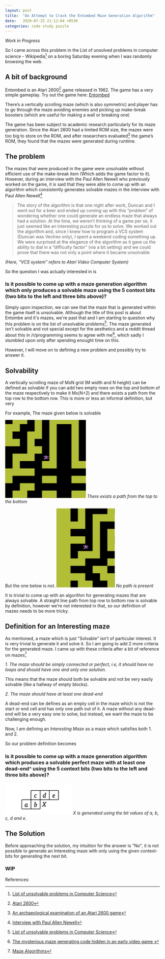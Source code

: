 ```yaml
---
layout: post
title:  "An Attempt to Crack the Entombed Maze Generation Algorithm"
date:   2020-07-25 21:12:04 +0530
categories: code study puzzle
---
```


_Work in Progress_

So I came across this problem in the List of unsolved problems in computer science - Wikipedia[^1] on a boring Saturday evening when I was randomly browsing the web.

## A bit of background

Entombed is an  Atari 2600[^2] game released in 1982.  The game has a very simple gameplay.  Try out the game here: [Entombed](https://www.retrogames.cz/play_1044-Atari2600.php?language=EN)

There’s a vertically scrolling maze (which is also symmetric) and player has to go through the maze avoiding enemies and picking up make-break boosters (which are useful for making a wall or breaking one)

The game has been subject to academic research particularly for its maze generation. Since the Atari 2600 had a limited ROM size, the mazes were too big to store on the ROM, and after researchers evaluated[^4] the game’s ROM, they found that the mazes were generated during runtime.



## The problem

The mazes that were produced in the game were unsolvable without efficient use of the make-break item (Which adds the game factor to it). However, during an interview with the Paul Allen Newell who previously worked on the game, it is said that they were able to come up with an algorithm which consistently generates solvable mazes in the interview with Paul Allen Newell[^3]

> The story of the algorithm is that one night after work, Duncan and I went out for a beer and ended up coming up with this “problem” of wondering whether one could generate an endless maze that always had a solution.  At the time, we weren’t thinking of a game per se, it just seemed like an interesting puzzle for us to solve.  We worked out the algorithm and, since I knew how to program a VCS system (Duncan was Vectrex only), I spent a weekend coding something up.  We were surprised at the elegance of the algorithm as it gave us the ability to dial in a “difficulty factor” (via a bit setting) and we could prove that there was not only a point where it became unsolvable

_(Here, “VCS system” refers to Atari Video Computer System)_

So the question I was actually interested in is

### Is it possible to come up with a maze generation algorithm which only produces a solvable maze using the 5 context bits (two bits to the left and three bits above)?


Simply upon inspection, we can see that the maze that is generated within the game itself is unsolvable. Although the title of this post is about Entombe and it's mazes, we're past that and I am starting to question why this problem is on the list of unsolvable problems[^1]. The maze generated isn't solvable and not special except for the aesthetics and a reddit thread about this in /r/programming seems to agree with me[^6], which sadly I stumbled upon only after spending enought time on this.

However, I will move on to defining a new problem and possibly try to answer it. 


## Solvability

A vertically scrolling maze of MxN grid (M width and N height) can be defined as solvable if you can add two empty rows on the top and bottom of the maze respectively to make it Mx(N+2) and there exists a path from the top row to the bottom row. This is more or less an informal definition, but very

For example, The maze given below is solvable

![A maze with solution](/assets/maze/solvable.png)
_There exists a path from the top to the bottom_

But the one below is not.
![A maze without solution](/assets/maze/unsolvable.png)
_No path is present_

It is trivial to come up with an algorithm for generating mazes that are always solvable. A straight line path from top row to bottom row is solvable by definition, however we’re not interested in that, so our definition of mazes needs to be more tricky.

## Definition for an Interesting maze

As mentioned, a maze which is just "Solvable" isn't of particular interest. It is very trivial to generate it and solve it. So I am going to add 2 more criteria for the generated maze. I came up with these criteria after a bit of reference on mazes[^5]

_1. The maze should be simply connected or perfect, i.e, it should have no loops and should have one and only one solution._

This means that the maze should both be solvable and not be very easily solvable (like a hallway of empty blocks). 

_2. The maze should have at least one dead-end_

A dead-end can be defines as an empty cell in the maze which is not the start or end cell and has only one path out of it. A maze without any dead-end will be a very easy one to solve, but instead, we want the maze to be challenging enough.

Now, I am defining an _Interesting Maze_ as a maze which satisfies both 1. and 2.

So our problem definition becomes

### Is it possible to come up with a maze generation algorithm which produces a solvable perfect maze with at least one dead-end^ using the 5 context bits (two bits to the left and three bits above)?

![](/assets/maze/context-bits.png)
_X is generated using the bit values of a, b, c, d and e._


## The Solution

Before approaching the solution, my intuition for the answer is "No", it is not possible to generate an Interesting maze with only using the given context-bits for generating the next bit.

### WIP



References:

[^1]: [List of unsolvable problems in Computer Science](https://en.wikipedia.org/wiki/List_of_unsolved_problems_in_computer_science)
[^2]: [Atari 2600](https://en.wikipedia.org/wiki/Atari_2600)
[^3]: [Interview with Paul Allen Newell](https://www.digitpress.com/library/interviews/interview_paul_allen_newell.html)
[^4]: [An archaeological examination of an Atari 2600 game](https://arxiv.org/ftp/arxiv/papers/1811/1811.02035.pdf)
[^5]: [Maze Algorithms](https://datagenetics.com/blog/november22015/index.html)
[^6]: [The mysterious maze generating code hidden in an early video game
](https://www.reddit.com/r/programming/comments/d8kk03/the_mysterious_maze_generating_code_hidden_in_an/)
